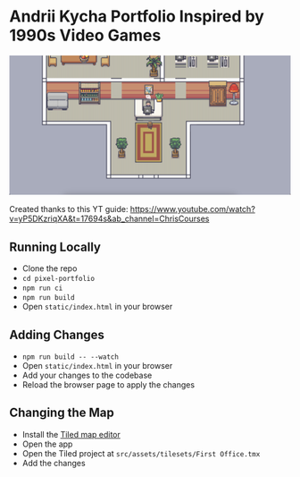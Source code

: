 # Andrii Kycha Portfolio Inspired by 1990s Video Games

![Andrii Kycha Portfolio Inspired by 1990s Video Games](./docs/assets/img/preview.png)

Created thanks to this YT guide:
https://www.youtube.com/watch?v=yP5DKzriqXA&t=17694s&ab_channel=ChrisCourses

## Running Locally

- Clone the repo
- ```cd pixel-portfolio```
- ```npm run ci```
- ```npm run build```
- Open `static/index.html` in your browser

## Adding Changes

- ```npm run build -- --watch```
- Open `static/index.html` in your browser
- Add your changes to the codebase
- Reload the browser page to apply the changes

## Changing the Map

- Install the [Tiled map editor](https://www.mapeditor.org/)
- Open the app
- Open the Tiled project at `src/assets/tilesets/First Office.tmx`
- Add the changes